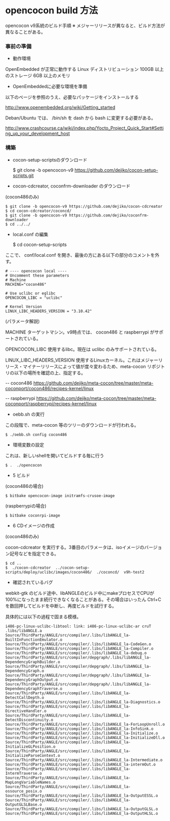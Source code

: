 # opencocon build 方法

opencocon v9系統のビルド手順
※ メジャーリリースが異なると、ビルド方法が異なることがある。

### 事前の準備

- 動作環境

OpenEmbedded が正常に動作する Linux ディストリビューション
100GB 以上のストレージ
6GB 以上のメモリ


- OpenEmbeddedに必要な環境を準備

以下のページを参照のうえ、必要なパッケージをインストールする

http://www.openembedded.org/wiki/Getting_started

Deban/Ubuntu では、 /bin/sh を dash から bash に変更する必要がある。

http://www.crashcourse.ca/wiki/index.php/Yocto_Project_Quick_Start#Setting_up_your_development_host

### 構築

- cocon-setup-scriptsのダウンロード

	$ git clone -b opencocon-v9 https://github.com/dejiko/cocon-setup-scripts.git

- cocon-cdcreator, coconfrm-downloader のダウンロード

(cocon486のみ)

	$ git clone -b opencocon-v9 https://github.com/dejiko/cocon-cdcreator
	$ cd cocon-cdcreator/coconcd/
	$ git clone -b opencocon-v9 https://github.com/dejiko/coconfrm-downloader
	$ cd ../../

- local.conf の編集

	$ cd cocon-setup-scripts

ここで、 conf/local.conf を開き、最後の方にある以下の部分のコメントを外す。

	# ---- opencocon local ----
	# Uncomment these parameters
	# Machine
	MACHINE="cocon486"
	
	# Use uclibc or eglibc
	OPENCOCON_LIBC = "uclibc"
	
	# Kernel Version
	LINUX_LIBC_HEADERS_VERSION = "3.10.42"


(パラメータ解説)

MACHINE
ターゲットマシン。v9時点では、 cocon486 と raspberrypi がサポートされている。

OPENCOCON_LIBC
使用するlibc。現在は uclibc のみサポートされている。

LINUX_LIBC_HEADERS_VERSION
使用するLinuxカーネル。これはメジャーリリース・マイナーリリースによって値が度々変わるため、meta-cocon リポジトリの以下の場所を確認の上、指定する。

-- cocon486
https://github.com/dejiko/meta-cocon/tree/master/meta-coconport/cocon486/recipes-kernel/linux

-- raspberrypi
https://github.com/dejiko/meta-cocon/tree/master/meta-coconport/raspberrypi/recipes-kernel/linux


- oebb.sh の実行

この段階で、meta-cocon 等のツリーのダウンロードが行われる。

	$ ./oebb.sh config cocon486

- 環境変数の設定

これは、新しいshellを開いてビルドする毎に行う

	$ .  ./opencocon


- 5  ビルド

(cocon486の場合)

	$ bitbake opencocon-image initramfs-crusoe-image

(raspberrypiの場合)

	$ bitbake coconrpi-image

- 6  CDイメージの作成

(cocon486のみ)

cocon-cdcreator を実行する。3番目のパラメータは、isoイメージのバージョン記号などを指定できる。


	$ cd ..
	$  ./cocon-cdcreator  ../cocon-setup-scripts/deploy/uclibc/images/cocon486/  ./coconcd/  v9h-test2


- 確認されているバグ

webkit-gtk のビルド途中、libANGLEのビルド中にmakeプロセスでCPUが100%になったまま続行できなくなることがある。その場合はいったん Ctrl+C を数回押してビルドを中断し、再度ビルドを試行する。

具体的には以下の過程で固まる模様。

	i486-pc-linux-uclibc-libtool: link: i486-pc-linux-uclibc-ar cruT .libs/libANGLE.a Source/ThirdParty/ANGLE/src/compiler/.libs/libANGLE_la-BuiltInFunctionEmulator.o Source/ThirdParty/ANGLE/src/compiler/.libs/libANGLE_la-CodeGen.o Source/ThirdParty/ANGLE/src/compiler/.libs/libANGLE_la-Compiler.o Source/ThirdParty/ANGLE/src/compiler/.libs/libANGLE_la-debug.o Source/ThirdParty/ANGLE/src/compiler/depgraph/.libs/libANGLE_la-DependencyGraphBuilder.o Source/ThirdParty/ANGLE/src/compiler/depgraph/.libs/libANGLE_la-DependencyGraph.o Source/ThirdParty/ANGLE/src/compiler/depgraph/.libs/libANGLE_la-DependencyGraphOutput.o Source/ThirdParty/ANGLE/src/compiler/depgraph/.libs/libANGLE_la-DependencyGraphTraverse.o Source/ThirdParty/ANGLE/src/compiler/.libs/libANGLE_la-DetectCallDepth.o Source/ThirdParty/ANGLE/src/compiler/.libs/libANGLE_la-Diagnostics.o Source/ThirdParty/ANGLE/src/compiler/.libs/libANGLE_la-DirectiveHandler.o Source/ThirdParty/ANGLE/src/compiler/.libs/libANGLE_la-DetectDiscontinuity.o Source/ThirdParty/ANGLE/src/compiler/.libs/libANGLE_la-ForLoopUnroll.o Source/ThirdParty/ANGLE/src/compiler/.libs/libANGLE_la-InfoSink.o Source/ThirdParty/ANGLE/src/compiler/.libs/libANGLE_la-Initialize.o Source/ThirdParty/ANGLE/src/compiler/.libs/libANGLE_la-InitializeDll.o Source/ThirdParty/ANGLE/src/compiler/.libs/libANGLE_la-InitializeGLPosition.o Source/ThirdParty/ANGLE/src/compiler/.libs/libANGLE_la-InitializeParseContext.o Source/ThirdParty/ANGLE/src/compiler/.libs/libANGLE_la-Intermediate.o Source/ThirdParty/ANGLE/src/compiler/.libs/libANGLE_la-intermOut.o Source/ThirdParty/ANGLE/src/compiler/.libs/libANGLE_la-IntermTraverse.o Source/ThirdParty/ANGLE/src/compiler/.libs/libANGLE_la-MapLongVariableNames.o Source/ThirdParty/ANGLE/src/compiler/.libs/libANGLE_la-ossource_posix.o Source/ThirdParty/ANGLE/src/compiler/.libs/libANGLE_la-OutputESSL.o Source/ThirdParty/ANGLE/src/compiler/.libs/libANGLE_la-OutputGLSLBase.o Source/ThirdParty/ANGLE/src/compiler/.libs/libANGLE_la-OutputGLSL.o Source/ThirdParty/ANGLE/src/compiler/.libs/libANGLE_la-OutputHLSL.o 